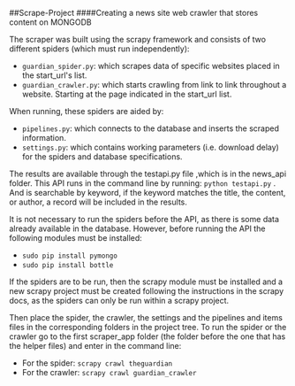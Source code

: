##Scrape-Project
####Creating a news site web crawler that stores content on MONGODB

The scraper was built using the scrapy framework and consists of two different spiders (which must run independently):

- ```guardian_spider.py```: which scrapes data of specific websites placed in the start_url's list.
- ```guardian_crawler.py```: which starts crawling from link to link throughout a website. Starting at the page indicated in the start_url list.

When running, these spiders are aided by:

- ```pipelines.py```: which connects to the database and inserts the scraped information.
- ```settings.py```: which contains working parameters (i.e. download delay) for the spiders and database specifications.


The results are available through the testapi.py file ,which is in the news_api folder. This API runs in the command line
by running: ```python testapi.py``` . And is searchable by keyword, if the keyword matches the title, the content, or author, a record will be included in the results.

It is not necessary to run the spiders before the API, as there is some data already available in the database.
However, before running the API the following modules must be installed:

- ```sudo pip install pymongo```
- ```sudo pip install bottle```

If the spiders are to be run, then the scrapy module must be installed and a new scrapy project must be created following the instructions in the scrapy docs, as the spiders can only be run within a scrapy project.

Then place the spider, the crawler, the settings and the pipelines and items files in the corresponding folders in the project tree. 
To run the spider or the crawler go to the first scraper_app folder (the folder before the one that has the helper files) and enter in the command line:

- For the spider: ```scrapy crawl theguardian```
- For the crawler: ```scrapy crawl guardian_crawler```
 
 
 

 
